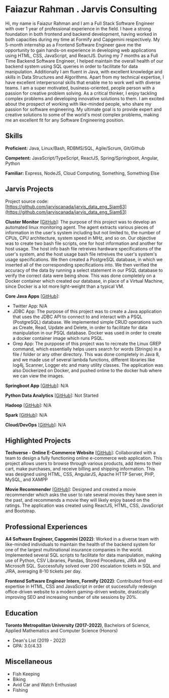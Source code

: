 # Faiazur Rahman . Jarvis Consulting

Hi, my name is Faiazur Rahman and I am a Full Stack Software Engineer with over 1 year of professional experience in the field. I have a strong foundation in both frontend and backend development, having worked in both capacities during my time at Formify and Capgemini respectively. My 5-month internship as a Frontend Software Engineer gave me the opportunity to gain hands-on experience in developing web applications using HTML, CSS, JavaScript, and ReactJS. During my 7 months as a Full Time Backend Software Engineer, I helped maintain the overall health of our backend system using SQL queries in order to facilitate for data manipulation. Additionally I am fluent in Java, with excellent knowledge and skills in Data Structures and Algorithms. Apart from my technical expertise, I have excellent interpersonal skills that enable me to work well with diverse teams. I am a super motivated, business-oriented, people person with a passion for creative problem solving. As a critical thinker, I enjoy tackling complex problems and developing innovative solutions to them. I am excited about the prospect of working with like-minded people, who share my passion for software engineering. My ultimate goal is to provide expert and creative solutions to some of the world's most complex problems, making me an excellent fit for any Software Engineering position.

## Skills

**Proficient:** Java, Linux/Bash, RDBMS/SQL, Agile/Scrum, Git/Github

**Competent:** JavaScript/TypeScript, ReactJS, Spring/Springboot, Angular, Python

**Familiar:** Express, NodeJS, Cloud Computing, Something, Something Else

## Jarvis Projects

Project source code: [https://github.com/jarviscanada/jarvis_data_eng_Siam63](https://github.com/jarviscanada/jarvis_data_eng_Siam63)


**Cluster Monitor** [[GitHub](https://github.com/jarviscanada/jarvis_data_eng_Siam63/tree/master/linux_sql)]: The purpose of this project was to develop an automated linux monitoring agent. The agent extracts various pieces of information in the user's system including but not limited to, the number of CPUs, CPU architecture, system speed in MHz, and so on. Our objective was to create two bash file scripts, one for host information and another for host usage. The host info bash file retreives hardware specifications of the user's system, and the host usage bash file retreives the user's system's usage specifications. We then created a PostgreSQL database, in which we inserted all of the corresponding specifications into. We then verified the accuracy of the data by running a select statement in our PSQL database to verify the correct data were being show. This was done completely on a Docker container which created our database, in place of a Virtual Machine, since Docker is a lot more light-weight than a typical VM.

**Core Java Apps** [[GitHub](https://github.com/jarviscanada/jarvis_data_eng_Siam63/tree/master/core_java)]:
      
  - Twitter App: N/A
  - JDBC App: The purpose of this project was to create a Java application that uses the JDBC API to connect to and interact with a PSQL (PostgreSQL) database. We implemented simple CRUD operations such as Create, Read, Update and Delete, in order to facilitate for data manipulation in our PSQL database. Docker was used in order to create a docker container image which runs PSQL.
  - Grep App: The purppose of this project was to recreate the Linux GREP command, which essentially helps users search for words (Strings) in a file / folder or any other directory. This was done completely in Java 8, and we made use of several lambda functions, different libraries like log4j, Scanner, Logger etc and many utility classes. The application was also Dockerized on Docker, and pushed online to the docker hub where we can view the images.

**Springboot App** [[GitHub](https://github.com/jarviscanada/jarvis_data_eng_Siam63/tree/master/springboot)]: N/A

**Python Data Analytics** [[GitHub](https://github.com/jarviscanada/jarvis_data_eng_Siam63/tree/master/python_data_anlytics)]: Not Started

**Hadoop** [[GitHub](https://github.com/jarviscanada/jarvis_data_eng_Siam63/tree/master/hadoop)]: N/A

**Spark** [[GitHub](https://github.com/jarviscanada/jarvis_data_eng_Siam63/tree/master/spark)]: N/A

**Cloud/DevOps** [[GitHub](https://github.com/jarviscanada/jarvis_data_eng_Siam63/tree/master/cloud_devops)]: N/A


## Highlighted Projects
**Techverse - Online E-Commerce Website** [[GitHub](https://github.com/Siam63/tech-verse)]: Collaborated with a team to design a fully functioning online e-commerce web application. This project allows users to browse through various products, add items to their cart, make purchases, and receive billing and shipping information. This was designed using HTML, CSS, AngularJS, Apache HTTP Server, PHP, MySQL, and XAMPP

**Movie Recommender** [[GitHub](https://github.com/Siam63/movie_recommender)]: Designed and created a movie recommender which asks the user to rate several movies they have seen in the past, and recommends a movie they will likely enjoy based on the ratings. The application was created using ReactJS, HTML, CSS, JavaScript and Bootstrap.


## Professional Experiences

**A4 Software Engineer, Capgemini (2022)**: Worked in a diverse team with like-minded individuals to maintain the health of the backend system for one of the largest multinational insurance companies in the world. Implemented several SQL scripts to facilitate for data manipulation, making use of Python, CSV Libraries, Pandas, Stored Procedures, JIRA and Microsoft SQL. Successfully solved over 200 escalation tickets in SQL and JIRA, averaging 8-10 tickets per day.

**Frontend Software Engineer Intern, Formify (2022)**: Contributed front-end expertise in HTML, CSS and JavaScript in order ot successfully redesign office-driven website to a modern gaming-driven website, drastically improving SEO and increasing number of site sessions by 20%.


## Education
**Toronto Metropolitan University (2017-2022)**, Bachelors of Science, Applied Mathematics and Computer Science (Honors)
- Dean's List (2019 - 2022)
- GPA: 3.0/4.33


## Miscellaneous
- Fish Keeping
- Biking
- Avid Car and Watch Enthusiast
- Fishing
